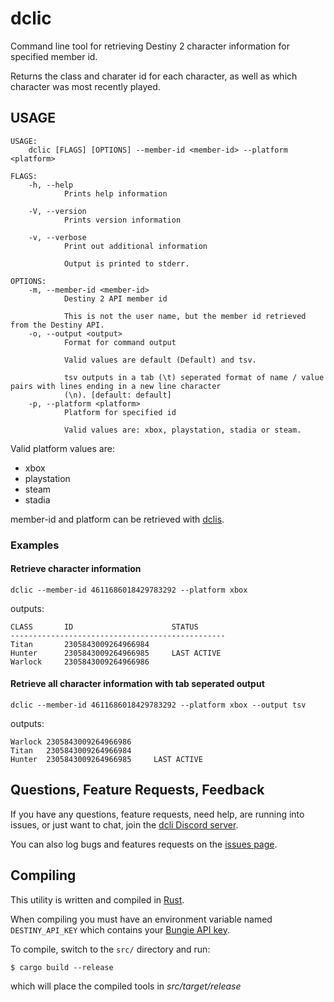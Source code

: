 # dclic

Command line tool for retrieving Destiny 2 character information for specified member id.

Returns the class and charater id for each character, as well as which character was most recently played.


## USAGE
```
USAGE:
    dclic [FLAGS] [OPTIONS] --member-id <member-id> --platform <platform>

FLAGS:
    -h, --help       
            Prints help information

    -V, --version    
            Prints version information

    -v, --verbose    
            Print out additional information
            
            Output is printed to stderr.

OPTIONS:
    -m, --member-id <member-id>    
            Destiny 2 API member id
            
            This is not the user name, but the member id retrieved from the Destiny API.
    -o, --output <output>          
            Format for command output
            
            Valid values are default (Default) and tsv.
            
            tsv outputs in a tab (\t) seperated format of name / value pairs with lines ending in a new line character
            (\n). [default: default]
    -p, --platform <platform>      
            Platform for specified id
            
            Valid values are: xbox, playstation, stadia or steam.
```

Valid platform values are:
* xbox
* playstation
* steam
* stadia

member-id and platform can be retrieved with [dclis](https://github.com/mikechambers/dcli/tree/main/src/dclis).

### Examples

#### Retrieve character information

```
dclic --member-id 4611686018429783292 --platform xbox
```

outputs:

```
CLASS       ID                      STATUS      
------------------------------------------------
Titan       2305843009264966984                 
Hunter      2305843009264966985     LAST ACTIVE 
Warlock     2305843009264966986                
```

#### Retrieve all character information with tab seperated output

```
dclic --member-id 4611686018429783292 --platform xbox --output tsv
```

outputs:

```
Warlock 2305843009264966986
Titan   2305843009264966984
Hunter  2305843009264966985     LAST ACTIVE
```
## Questions, Feature Requests, Feedback

If you have any questions, feature requests, need help, are running into issues, or just want to chat, join the [dcli Discord server](https://discord.gg/2Y8bV2Mq3p).

You can also log bugs and features requests on the [issues page](https://github.com/mikechambers/dcli/issues).


## Compiling

This utility is written and compiled in [Rust](https://www.rust-lang.org/).

When compiling you must have an environment variable named `DESTINY_API_KEY` which contains your [Bungie API key](https://www.bungie.net/en/Application).

To compile, switch to the `src/` directory and run:

```
$ cargo build --release
```

which will place the compiled tools in *src/target/release*